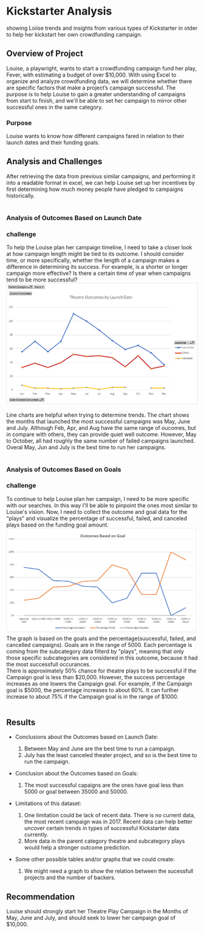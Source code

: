 # Kickstarter Analysis
showing Loiise trends and insights from various types of Kickstarter in otder to help her kickstart her own crowdfunding campaign.
## Overview of Project
Louise, a playwright, wants to start a crowdfunding campaign fund her play, Fever, with estimating a budget of over $10,000. With using Excel to organize and analyze crowdfunding data, we will determine whether there are specific factors that make a project’s campaign successful. The purpose is to help Louise to gain a greater understanding of campaigns from start to finish, and we'll be able to set her campaign to mirror other successful ones in the same category.<br/>

### Purpose
Louise wants to know how different campaigns fared in relation to their launch dates and their funding goals.

## Analysis and Challenges
After retrieving the data from previous similar campaigns, and performing it into a readable format in excel, we can help Louise set up her incentives by first determining how much money people have pledged to campaigns historically.<br/><br/>

### Analysis of Outcomes Based on Launch Date
### challenge
To help the Louise plan her campaign timeline, I need to take a closer look at how campaign length might be tied to its outcome. I should consider time, or more specifically, whether the length of a campaign makes a difference in determining its success. For example, is a shorter or longer campaign more effective? Is there a certain time of year when campaigns tend to be more successful?<br/>
![outcomes_vs_launch.png](/resources/outcomes_vs_launch.png)<br/><br/>
Line charts are helpful when trying to determine trends. The chart shows the months that launched the most successful campaigns was May, June and July. Although Feb, Apr, and Aug have the same range of oucomes, but in compare with others, they can provide quiet well outcome. However, May to October, all had roughly the same number of failed campaigns launched. Overal May, Jun and July is the best time to run her campaigns.<br/><br/>

### Analysis of Outcomes Based on Goals
### challenge
To continue to help Louise plan her campaign, I need to be more specific with our searches. In this way I'll be able to pinpoint the ones most similar to Louise's vision. Now, I need to collect the outcome and goal data for the “plays” and visualize the percentage of successful, failed, and canceled plays based on the funding goal amount.<br/>
![outcomes_vs_goals.png](/resources/outcomes_vs_goals.png)<br/>
The graph is based on the goals and the percentage(suucessful, failed, and cancelled campaigns). Goals are in the range of 5000.
Each percentage is coming from the subcategory data filterd by "plays", meaning that only those specific subcategories are considered in this outcome, because it had the most successfull occurances.<br/>There is approximately 50% chance for theatre plays to be successful if the Campaign goal is less than $20,000. However, the success percentage increases as one lowers the Campaign goal. For example, if the Campaign goal is $5000, the percentage increases to about 60%. It can further increase to about 75% if the Campaign goal is in the range of $1000.<br/><br/>




## Results
- Conclusions about the Outcomes based on Launch Date:
    1. Between May and June are the best time to run a campaign.
    2. July has the least canceled theater project, and so is the best time to run the campaign.

- Conclusion about the Outcomes based on Goals:
    1. The most successful capaigns are the ones have goal less than 5000 or goal between 35000 and 50000.
    
- Limitations of this dataset:
    1. One limitation could be lack of recent data. There is no current data, the most recent campaign was in 2017. Recent data can help better uncover certain trends in types of successful Kickstarter data currently.
    2. More data in the parent category theatre and subcategory plays would help a stronger outcome prediction.

- Some other possible tables and/or graphs that we could create:
    1. We might need a graph to show the relation between the sucessfull projects and the number of backers.


## Recommendation
Louise should strongly start her Theatre Play Campaign in the Months of May, June and July, and should seek to lower her campaign goal of $10,000.
